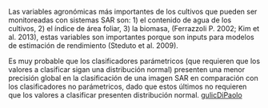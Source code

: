 Las variables agronómicas más importantes de los cultivos que pueden ser
monitoreadas con sistemas SAR son: 1) el contenido de agua de los cultivos, 2) el índice de área
foliar, 3) la biomasa, (Ferrazzoli P. 2002; Kim et al. 2013), estas variables son importantes porque
son inputs para modelos de estimación de rendimiento (Steduto et al. 2009). 

Es muy probable que los clasificadores
parámetricos (que requieren que los valores a clasificar sigan una distribución normal)
presenten una menor precisión global en la clasificación de una imagen SAR en comparación
con los clasificadores no parámetricos, dado que estos últimos no requieren que los valores a
clasificar presenten distribución normal. [gulicDiPaolo](http://www.famaf.unc.edu.ar/wp-content/uploads/2017/08/45-Gulich-Di-Paolo.pdf)
